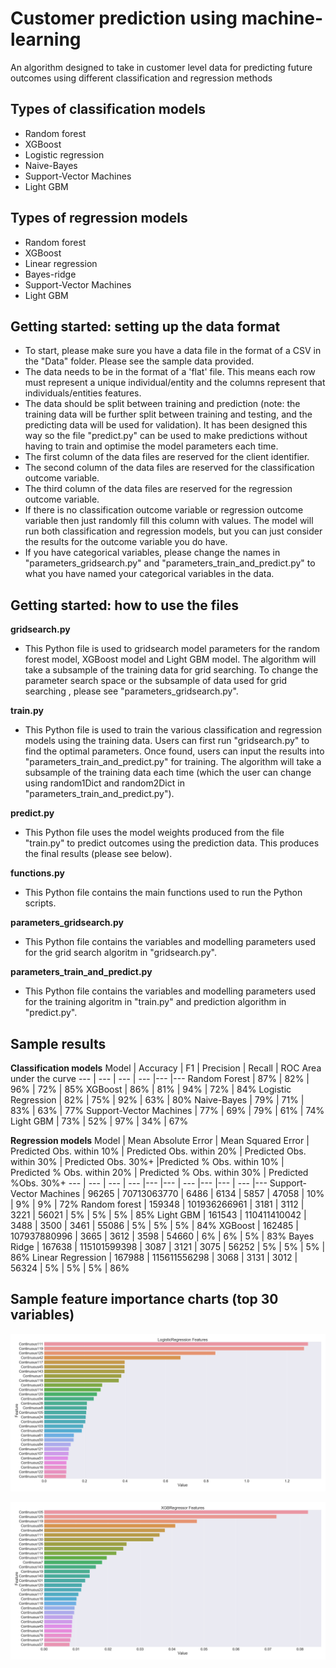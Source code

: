 # Customer prediction using machine-learning
An algorithm designed to take in customer level data for predicting future outcomes using different classification and regression methods

## Types of classification models

- Random forest
- XGBoost
- Logistic regression
- Naive-Bayes
- Support-Vector Machines
- Light GBM

## Types of regression models

- Random forest
- XGBoost
- Linear regression
- Bayes-ridge
- Support-Vector Machines
- Light GBM

## Getting started: setting up the data format

- To start, please make sure you have a data file in the format of a CSV in the "Data" folder. Please see the sample data provided.
- The data needs to be in the format of a 'flat' file. This means each row must represent a unique individual/entity and the columns represent that individuals/entities features.
- The data should be split between training and prediction (note: the training data will be further split between training and testing, and the predicting data will be used for validation). It has been designed this way so the file "predict.py" can be used to make predictions without having to train and optimise the model parameters each time.
- The first column of the data files are reserved for the client identifier.
- The second column of the data files are reserved for the classification outcome variable.
- The third column of the data files are reserved for the regression outcome variable.
- If there is no classification outcome variable or regression outcome variable then just randomly fill this column with values. The model will run both classification and regression models, but you can just consider the results for the outcome variable you do have.
- If you have categorical variables, please change the names in "parameters_gridsearch.py" and "parameters_train_and_predict.py" to what you have named your categorical variables in the data.

## Getting started: how to use the files

**gridsearch.py**

- This Python file is used to gridsearch model parameters for the random forest model, XGBoost model and Light GBM model. The algorithm will take a subsample of the training data for grid searching. To change the parameter search space or the subsample of data used for grid searching , please see "parameters_gridsearch.py".

**train.py**

- This Python file is used to train the various classification and regression models using the training data. Users can first run "gridsearch.py" to find the optimal parameters. Once found, users can input the results into "parameters_train_and_predict.py" for training. The algorithm will take a subsample of the training data each time (which the user can change using random1Dict and random2Dict in "parameters_train_and_predict.py").

**predict.py**

- This Python file uses the model weights produced from the file "train.py" to predict outcomes using the prediction data. This produces the final results (please see below).

**functions.py**

- This Python file contains the main functions used to run the Python scripts.

**parameters_gridsearch.py**

- This Python file contains the variables and modelling parameters used for the grid search algoritm in "gridsearch.py".

**parameters_train_and_predict.py**

- This Python file contains the variables and modelling parameters used for the training algoritm in "train.py" and prediction algorithm in "predict.py".

## Sample results

**Classification models**
Model | Accuracy | F1 | Precision | Recall | ROC Area under the curve
--- | --- | --- | --- |--- |--- 
Random Forest | 87% | 82% | 96% | 72% | 85%
XGBoost | 86% | 81% | 94% | 72% | 84%
Logistic Regression | 82% | 75% | 92% | 63% | 80%
Naive-Bayes | 79% | 71% | 83% | 63% | 77%
Support-Vector Machines | 77% | 69% | 79% | 61% | 74%
Light GBM | 73% | 52% | 97% | 34% | 67%



**Regression models**
Model | Mean Absolute Error | Mean Squared Error | Predicted Obs. within 10% | Predicted Obs. within 20% | Predicted Obs. within 30% | Predicted Obs. 30%+ |Predicted % Obs. within 10% | Predicted % Obs. within 20% | Predicted % Obs. within 30% | Predicted %Obs. 30%+
--- | --- | --- | --- |--- |--- | --- |--- |--- | --- |--- 
Support-Vector Machines | 96265 | 70713063770 | 6486 | 6134 | 5857 | 47058 | 10% | 9% | 9% | 72%
Random forest | 159348 | 101936266961 | 3181 | 3112 | 3221 | 56021 | 5% | 5% | 5% | 85%
Light GBM | 161543 | 110411410042 | 3488 | 3500 | 3461 | 55086 | 5% | 5% | 5% | 84%
XGBoost | 162485 | 107937880996 | 3665 | 3612 | 3598 | 54660 | 6% | 6% | 5% | 83%
Bayes Ridge | 167638 | 115101599398 | 3087 | 3121 | 3075 | 56252 | 5% | 5% | 5% | 86%
Linear Regression | 167988 | 115611556298 | 3068 | 3131 | 3012 | 56324 | 5% | 5% | 5% | 86%

## Sample feature importance charts (top 30 variables)

![alt text](https://github.com/rethamlai/customer-prediction-using-machine-learning/blob/main/Charts/20210325_LogisticRegression_feat_imp.png?raw=true)

![alt text](https://github.com/rethamlai/customer-prediction-using-machine-learning/blob/main/Charts/20210325_XGBRegressor_feat_imp.png?raw=true)
